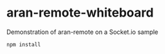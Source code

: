 # aran-remote-whiteboard
Demonstration of aran-remote on a Socket.io sample

```sh
npm install
```

